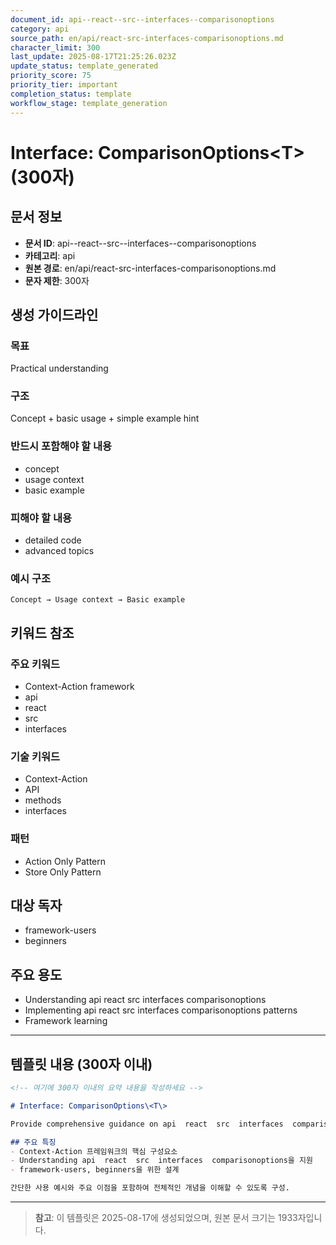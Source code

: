 ```yaml
---
document_id: api--react--src--interfaces--comparisonoptions
category: api
source_path: en/api/react-src-interfaces-comparisonoptions.md
character_limit: 300
last_update: 2025-08-17T21:25:26.023Z
update_status: template_generated
priority_score: 75
priority_tier: important
completion_status: template
workflow_stage: template_generation
---
```


# Interface: ComparisonOptions\<T\> (300자)

## 문서 정보
- **문서 ID**: api--react--src--interfaces--comparisonoptions
- **카테고리**: api
- **원본 경로**: en/api/react-src-interfaces-comparisonoptions.md
- **문자 제한**: 300자

## 생성 가이드라인

### 목표
Practical understanding

### 구조
Concept + basic usage + simple example hint

### 반드시 포함해야 할 내용
- concept
- usage context
- basic example

### 피해야 할 내용  
- detailed code
- advanced topics

### 예시 구조
```
Concept → Usage context → Basic example
```

## 키워드 참조

### 주요 키워드
- Context-Action framework
- api
- react
- src
- interfaces

### 기술 키워드
- Context-Action
- API
- methods
- interfaces

### 패턴
- Action Only Pattern
- Store Only Pattern

## 대상 독자
- framework-users
- beginners

## 주요 용도
- Understanding api  react  src  interfaces  comparisonoptions
- Implementing api  react  src  interfaces  comparisonoptions patterns
- Framework learning

---

## 템플릿 내용 (300자 이내)

```markdown
<!-- 여기에 300자 이내의 요약 내용을 작성하세요 -->

# Interface: ComparisonOptions\<T\>

Provide comprehensive guidance on api  react  src  interfaces  comparisonoptions

## 주요 특징
- Context-Action 프레임워크의 핵심 구성요소
- Understanding api  react  src  interfaces  comparisonoptions을 지원
- framework-users, beginners을 위한 설계

간단한 사용 예시와 주요 이점을 포함하여 전체적인 개념을 이해할 수 있도록 구성.
```

---

> **참고**: 이 템플릿은 2025-08-17에 생성되었으며, 
> 원본 문서 크기는 1933자입니다.
